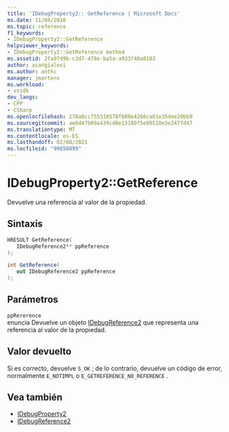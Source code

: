 ```yaml
---
title: 'IDebugProperty2:: GetReference | Microsoft Docs'
ms.date: 11/04/2016
ms.topic: reference
f1_keywords:
- IDebugProperty2::GetReference
helpviewer_keywords:
- IDebugProperty2::GetReference method
ms.assetid: 2fa97d9b-c3d7-478e-ba5a-a933f40a0103
author: acangialosi
ms.author: anthc
manager: jmartens
ms.workload:
- vssdk
dev_langs:
- CPP
- CSharp
ms.openlocfilehash: 270a8cc755318578f680e4266ca01e35dee20bb9
ms.sourcegitcommit: ae6d47b09a439cd0e13180f5e89510e3e347fd47
ms.translationtype: MT
ms.contentlocale: es-ES
ms.lasthandoff: 02/08/2021
ms.locfileid: "99850899"
---
```

# <a name="idebugproperty2getreference"></a>IDebugProperty2::GetReference
Devuelve una referencia al valor de la propiedad.

## <a name="syntax"></a>Sintaxis

```cpp
HRESULT GetReference(
   IDebugReference2** ppReference
);
```

```csharp
int GetReference(
   out IDebugReference2 ppReference
);
```

## <a name="parameters"></a>Parámetros
`ppRererence`\
enuncia Devuelve un objeto [IDebugReference2](../../../extensibility/debugger/reference/idebugreference2.md) que representa una referencia al valor de la propiedad.

## <a name="return-value"></a>Valor devuelto
 Si es correcto, devuelve `S_OK` ; de lo contrario, devuelve un código de error, normalmente `E_NOTIMPL` o `E_GETREFERENCE_NO_REFERENCE` .

## <a name="see-also"></a>Vea también
- [IDebugProperty2](../../../extensibility/debugger/reference/idebugproperty2.md)
- [IDebugReference2](../../../extensibility/debugger/reference/idebugreference2.md)
